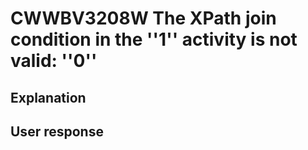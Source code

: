 # CWWBV3208W The XPath join condition in the ''1'' activity is not valid: ''0''

## Explanation

## User response
